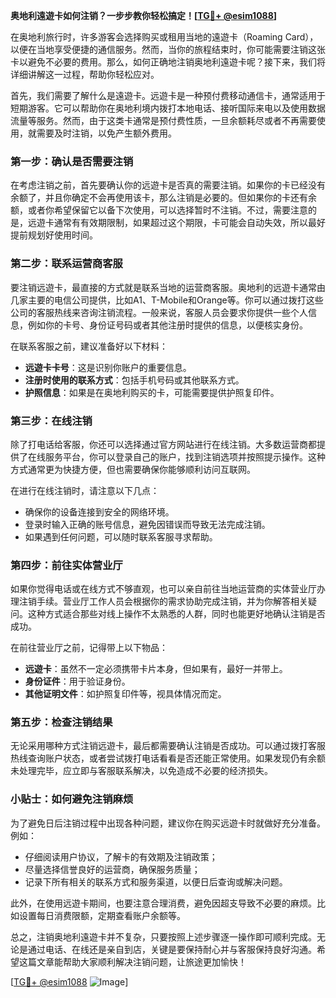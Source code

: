 **奥地利遠遊卡如何注销？一步步教你轻松搞定！[[TG💪+ @esim1088](https://t.me/s/esim1088)]**

在奥地利旅行时，许多游客会选择购买或租用当地的遠遊卡（Roaming Card），以便在当地享受便捷的通信服务。然而，当你的旅程结束时，你可能需要注销这张卡以避免不必要的费用。那么，如何正确地注销奥地利遠遊卡呢？接下来，我们将详细讲解这一过程，帮助你轻松应对。

首先，我们需要了解什么是遠遊卡。远遊卡是一种预付费移动通信卡，通常适用于短期游客。它可以帮助你在奥地利境内拨打本地电话、接听国际来电以及使用数据流量等服务。然而，由于这类卡通常是预付费性质，一旦余额耗尽或者不再需要使用，就需要及时注销，以免产生额外费用。

### **第一步：确认是否需要注销**
在考虑注销之前，首先要确认你的远遊卡是否真的需要注销。如果你的卡已经没有余额了，并且你确定不会再使用该卡，那么注销是必要的。但如果你的卡还有余额，或者你希望保留它以备下次使用，可以选择暂时不注销。不过，需要注意的是，远遊卡通常有有效期限制，如果超过这个期限，卡可能会自动失效，所以最好提前规划好使用时间。

### **第二步：联系运营商客服**
要注销远遊卡，最直接的方式就是联系当地的运营商客服。奥地利的远遊卡通常由几家主要的电信公司提供，比如A1、T-Mobile和Orange等。你可以通过拨打这些公司的客服热线来咨询注销流程。一般来说，客服人员会要求你提供一些个人信息，例如你的卡号、身份证号码或者其他注册时提供的信息，以便核实身份。

在联系客服之前，建议准备好以下材料：
- **远遊卡卡号**：这是识别你账户的重要信息。
- **注册时使用的联系方式**：包括手机号码或其他联系方式。
- **护照信息**：如果是在奥地利购买的卡，可能需要提供护照复印件。

### **第三步：在线注销**
除了打电话给客服，你还可以选择通过官方网站进行在线注销。大多数运营商都提供了在线服务平台，你可以登录自己的账户，找到注销选项并按照提示操作。这种方式通常更为快捷方便，但也需要确保你能够顺利访问互联网。

在进行在线注销时，请注意以下几点：
- 确保你的设备连接到安全的网络环境。
- 登录时输入正确的账号信息，避免因错误而导致无法完成注销。
- 如果遇到任何问题，可以随时联系客服寻求帮助。

### **第四步：前往实体营业厅**
如果你觉得电话或在线方式不够直观，也可以亲自前往当地运营商的实体营业厅办理注销手续。营业厅工作人员会根据你的需求协助完成注销，并为你解答相关疑问。这种方式适合那些对线上操作不太熟悉的人群，同时也能更好地确认注销是否成功。

在前往营业厅之前，记得带上以下物品：
- **远遊卡**：虽然不一定必须携带卡片本身，但如果有，最好一并带上。
- **身份证件**：用于验证身份。
- **其他证明文件**：如护照复印件等，视具体情况而定。

### **第五步：检查注销结果**
无论采用哪种方式注销远遊卡，最后都需要确认注销是否成功。可以通过拨打客服热线查询账户状态，或者尝试拨打电话看看是否还能正常使用。如果发现仍有余额未处理完毕，应立即与客服联系解决，以免造成不必要的经济损失。

### **小贴士：如何避免注销麻烦**
为了避免日后注销过程中出现各种问题，建议你在购买远遊卡时就做好充分准备。例如：
- 仔细阅读用户协议，了解卡的有效期及注销政策；
- 尽量选择信誉良好的运营商，确保服务质量；
- 记录下所有相关的联系方式和服务渠道，以便日后查询或解决问题。

此外，在使用远遊卡期间，也要注意合理消费，避免因超支导致不必要的麻烦。比如设置每日消费限额，定期查看账户余额等。

总之，注销奥地利遠遊卡并不复杂，只要按照上述步骤逐一操作即可顺利完成。无论是通过电话、在线还是亲自到店，关键是要保持耐心并与客服保持良好沟通。希望这篇文章能帮助大家顺利解决注销问题，让旅途更加愉快！

[[TG💪+ @esim1088](https://t.me/s/esim1088) ![Image](https://i.postimg.cc/4NQfJmqS/Snipaste-2025-05-13-00-14-12.png)]